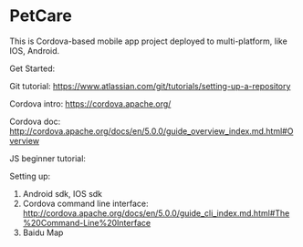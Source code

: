 # PetCare
This is Cordova-based mobile app project deployed to multi-platform, like IOS, Android.  

Get Started:

Git tutorial:
https://www.atlassian.com/git/tutorials/setting-up-a-repository

Cordova intro:
https://cordova.apache.org/

Cordova doc:
http://cordova.apache.org/docs/en/5.0.0/guide_overview_index.md.html#Overview

JS beginner tutorial:



Setting up:
1. Android sdk, IOS sdk
2. Cordova command line interface: http://cordova.apache.org/docs/en/5.0.0/guide_cli_index.md.html#The%20Command-Line%20Interface
3. Baidu Map
